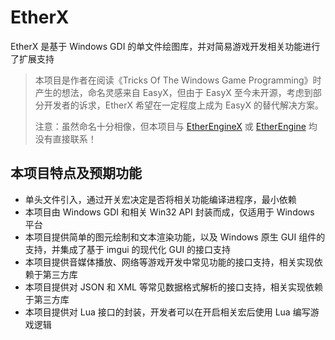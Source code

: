 # EtherX

EtherX 是基于 Windows GDI 的单文件绘图库，并对简易游戏开发相关功能进行了扩展支持

> 本项目是作者在阅读《Tricks Of The Windows Game Programming》时产生的想法，命名灵感来自 EasyX，但由于 EasyX 至今未开源，考虑到部分开发者的诉求，EtherX 希望在一定程度上成为 EasyX 的替代解决方案。  
>
> 注意：虽然命名十分相像，但本项目与 [EtherEngineX](https://github.com/EtherProject/EtherEngineX) 或 [EtherEngine](https://github.com/EtherProject/EtherEngine) 均没有直接联系！ 

## 本项目特点及预期功能

+ 单头文件引入，通过开关宏决定是否将相关功能编译进程序，最小依赖
+ 本项目由 Windows GDI 和相关 Win32 API 封装而成，仅适用于 Windows 平台
+ 本项目提供简单的图元绘制和文本渲染功能，以及 Windows 原生 GUI 组件的支持，并集成了基于 imgui 的现代化 GUI 的接口支持
+ 本项目提供音媒体播放、网络等游戏开发中常见功能的接口支持，相关实现依赖于第三方库
+ 本项目提供对 JSON 和 XML 等常见数据格式解析的接口支持，相关实现依赖于第三方库
+ 本项目提供对 Lua 接口的封装，开发者可以在开启相关宏后使用 Lua 编写游戏逻辑